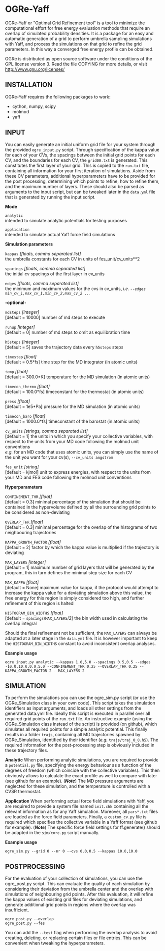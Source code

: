 # OGRe-Yaff
OGRe-Yaff or "Optimal Grid Refinement tool" is a tool to minimize the computational effort for free energy evaluation methods that require an overlap of simulated probability densities. It is a package for an easy and automatic generation of a grid to perform umbrella sampling simulations with Yaff, and process the simulations on that grid to refine the grid parameters. In this way a converged free energy profile can be obtained.

OGRe is distributed as open source software under the conditions of the GPL license version 3. Read the file COPYING for more details, or visit http://www.gnu.org/licenses/

## INSTALLATION
OGRe-Yaff requires the following packages to work:
- cython, numpy, scipy
- molmod
- yaff


## INPUT
You can easily generate an initial uniform grid file for your system through the provided `ogre_input.py` script. Through specification of the kappa value for each of your CVs, the spacings between the initial grid points for each CV, and the boundaries for each CV, the `grid00.txt` is generated. This constitutes the first layer of your grid. This is copied to the `run.txt` file, containing all information for your first iteration of simulations. Aside from these CV parameters, additional hyperparameters have to be provided for the post processing, determining which points to refine, how to refine them, and the maximum number of layers. These should also be parsed as arguments to the input script, but can be tweaked later in the `data.yml` file that is generated by running the input script.

**Mode**

`analytic` \
intended to simulate analytic potentials for testing purposes

`application` \
intended to simulate actual Yaff force field simulations

**Simulation parameters**

`kappas` *[floats, comma separated list]* \
the umbrella constants for each CV in units of fes_unit/cv_units**2

`spacings` *[floats, comma separated list]* \
the initial cv spacings of the first layer in cv_units

`edges` *[floats, comma separated list]* \
the minimum and maximum values for the cvs in cv_units, *i.e.  `--edges min_cv_1,max_cv_1,min_cv_2,max_cv_2 ...`*

**-optional-**

`mdsteps` *[integer]* \
[default = 10000] number of md steps to execute

`runup` *[integer]* \
[default = 0] number of md steps to omit as equilibration time

`h5steps` *[integer]* \
[default = 5] saves the trajectory data every `h5steps` steps

`timestep` *[float]* \
[default = 0.5*fs] time step for the MD integrator (in atomic units)

`temp` *[float]* \
[default = 300.0*K] temperature for the MD simulation (in atomic units)

`timecon_thermo` *[float]* \
[default = 100.0*fs] timeconstant for the thermostat (in atomic units)

`press` *[float]* \
[default = 1e5*Pa] pressure for the MD simulation (in atomic units)

`timecon_baro` *[float]* \
[default = 1000.0*fs] timeconstant of the barostat (in atomic units)

`cv_units` *[strings, comma separated list]* \
[default = 1] the units in which you specify your collective variables, with respect to the units from your MD code following the molmod unit conventions\
*e.g.* for an MD code that uses atomic units, you can simply use the name of the unit you want for your cv(s), `--cv_units angstrom`

`fes_unit` *[string]* \
[default = kjmol] unit to express energies, with respect to the units from your MD and FES code following the molmod unit conventions

**Hyperparameters**

`CONFINEMENT_THR` *[float]* \
[default = 0.3] minimal percentage of the simulation that should be contained in the hypervolume defined by all the surrounding grid points to be considered as non-deviating

`OVERLAP_THR` *[float]* \
[default = 0.3] minimal percentage for the overlap of the histograms of two neighbouring trajectories

`KAPPA_GROWTH_FACTOR` *[float]* \
[default = 2] factor by which the kappa value is multiplied if the trajectory is deviating

`MAX_LAYERS` *[integer]* \
[default = 1] maximum number of grid layers that will be generated by the program, this in turn defines the minimal step size for each CV

`MAX_KAPPA` *[float]* \
[default = None] maximum value for kappa, if the protocol would attempt to increase the kappa value for a deviating simulation above this value, the free energy for this region is simply considered too high, and further refinement of this region is halted

`HISTOGRAM_BIN_WIDTHS` *[float]* \
[default = `spacings`/`MAX_LAYERS`/2] the bin width used in calculating the overlap integral

Should the final refinement not be sufficient, the `MAX_LAYERS` can always be adapted at a later stage in the `data.yml` file. It is however important to keep the `HISTOGRAM_BIN_WIDTHS` constant to avoid inconsistent overlap analyses.

**Example usage**

`ogre_input.py analytic --kappas 1.0,5.0 --spacings 0.5,0.5 --edges -10.0,10.0,0.0,5.0 --CONFINEMENT_THR 0.25 --OVERLAP_THR 0.25 --KAPPA_GROWTH_FACTOR 2 --MAX_LAYERS 2`

## SIMULATION
To perform the simulations you can use the ogre_sim.py script (or use the OGRe_Simulation class in your own code). This script takes the simulation identifiers as input arguments, and loads all other settings from the generated data.yml file. Ideally this script is executed in parallel over all required grid points of the `run.txt` file. An instructive example (using the OGRe_Simulation class instead of the script) is provided (on github), which simulates all required points for a simple analytic potential. This finally results in a folder `trajs`, containing all MD trajectories spawned by OGRe_Simulation, identified by their identifier (*e.g.* `trajs/traj_0_0.h5`). The required information for the post-processing step is obviously included in these trajectory files. 

**Analytic**
When performing analytic simulations, you are required to provide a `potential.py` file, specifying the energy behaviour as a function of the degrees of freedom (which coincide with the collective variables). This then obviously allows to calculate the exact profile as well to compare with later (see github for an example). (***Note***) The MD pressure arguments are neglected for these simulation, and the temperature is controlled with a CVSR thermostat.

**Application**
When performing actual force field simulations with Yaff, you are required to provide a system file named `init.chk` containing all the relevant information as for any Yaff simulation. Moreover, all `pars*.txt` files are loaded as the force field parameters. Finally, a `custom_cv.py` file is required which specifies the collective variable in a Yaff format (see github for example). (***Note***) The specific force field settings for ff.generate() should be adapted in the `sim/core.py` script manually.

**Example usage**

`ogre_sim.py --grid 0 --nr 0 --cvs 0.0,0.5 --kappas 10.0,10.0`

## POSTPROCESSING
For the evaluation of your collection of simulations, you can use the ogre_post.py script. This can evaluate the quality of each simulation by considering their deviation from the umbrella center and the overlap with simulations of neighbouring grid points. After this evaluation, it will refine the kappa values of existing grid files for deviating simulations, and generate additional grid points in regions where the overlap was insufficient.

`ogre_post.py --overlap` \
`ogre_post.py --fes`

You can add the `--test` flag when performing the overlap analysis to avoid creating, deleting, or replacing certain files or file entries. This can be convenient when tweaking the hyperparameters.
